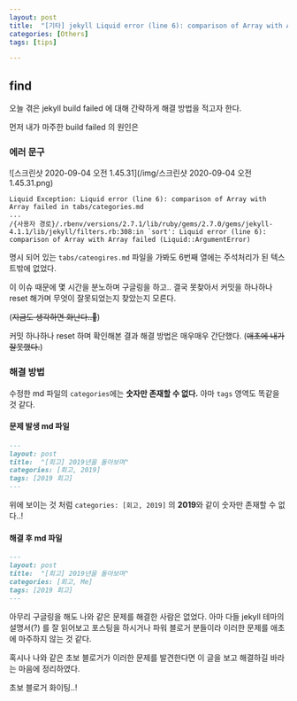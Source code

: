 ```yaml
---
layout: post
title:  "[기타] jekyll Liquid error (line 6): comparison of Array with Array failed in ~"
categories: [Others]
tags: [tips]

---
```


## find

오늘 겪은 jekyll build failed 에 대해 간략하게 해결 방법을 적고자 한다.

먼저 내가 마주한 build failed 의 원인은

### 에러 문구

![스크린샷 2020-09-04 오전 1.45.31](/img/스크린샷 2020-09-04 오전 1.45.31.png)

```command
Liquid Exception: Liquid error (line 6): comparison of Array with Array failed in tabs/categories.md
...
/{사용자 경로}/.rbenv/versions/2.7.1/lib/ruby/gems/2.7.0/gems/jekyll-4.1.1/lib/jekyll/filters.rb:308:in `sort': Liquid error (line 6): comparison of Array with Array failed (Liquid::ArgumentError)
```

명시 되어 있는 `tabs/cateogires.md` 파일을 가봐도 6번째 열에는 주석처리가 된 텍스트밖에 없었다.



이 이슈 때문에 몇 시간을 분노하며 구글링을 하고.. 결국 못찾아서 커밋을 하나하나 reset 해가며 무엇이 잘못되었는지 찾았는지 모른다.

(~~지금도 생각하면 화난다..🤬~~)

커밋 하나하나 reset 하며 확인해본 결과 해결 방법은 매우매우 간단했다. (~~애초에 내가 잘못했다.~~)

### 해결 방법

수정한 md 파일의 `categories`에는 **숫자만 존재할 수 없다.** 아마 `tags` 영역도 똑같을 것 같다.

#### 문제 발생 md 파일

```markdown
---
layout: post
title:  "[회고] 2019년을 돌아보며"
categories: [회고, 2019]
tags: [2019 회고]
---
```

위에 보이는 것 처럼 `categories: [회고, 2019]` 의 **2019**와 같이 숫자만 존재할 수 없다..!


#### 해결 후 md 파일

```markdown
---
layout: post
title:  "[회고] 2019년을 돌아보며"
categories: [회고, Me]
tags: [2019 회고]
---
```


아무리 구글링을 해도 나와 같은 문제를 해결한 사람은 없었다. 아마 다들 jekyll 테마의 설명서(?) 를 잘 읽어보고 포스팅을 하시거나 파워 블로거 분들이라 이러한 문제를 애초에 마주하지 않는 것 같다.

혹시나 나와 같은 초보 블로거가 이러한 문제를 발견한다면 이 글을 보고 해결하길 바라는 마음에 정리하였다.

초보 블로거 화이팅..!
